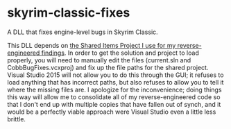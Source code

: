 # skyrim-classic-fixes
A DLL that fixes engine-level bugs in Skyrim Classic.

This DLL depends on [the Shared Items Project I use for my reverse-engineered findings](https://github.com/DavidJCobb/skyrim-classic-re). In order to get the solution and project to load properly, you will need to manually edit the files (current.sln and CobbBugFixes.vcxproj) and fix up the file paths for the shared project. Visual Studio 2015 will not allow you to do this through the GUI; it refuses to load anything that has incorrect paths, but also refuses to allow you to tell it where the missing files are. I apologize for the inconvenience; doing things this way will allow me to consolidate all of my reverse-engineered code so that I don't end up with multiple copies that have fallen out of synch, and it would be a perfectly viable approach were Visual Studio even a little less brittle.